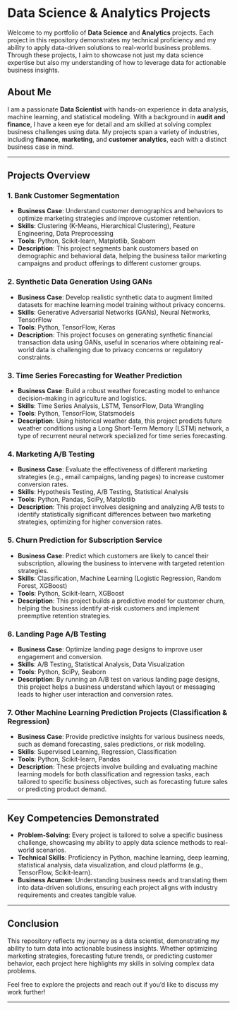 # Data Science & Analytics Projects

Welcome to my portfolio of **Data Science** and **Analytics** projects. Each project in this repository demonstrates my technical proficiency and my ability to apply data-driven solutions to real-world business problems. Through these projects, I aim to showcase not just my data science expertise but also my understanding of how to leverage data for actionable business insights.

## About Me

I am a passionate **Data Scientist** with hands-on experience in data analysis, machine learning, and statistical modeling. With a background in **audit and finance**, I have a keen eye for detail and am skilled at solving complex business challenges using data. My projects span a variety of industries, including **finance**, **marketing**, and **customer analytics**, each with a distinct business case in mind.

---

## Projects Overview

### 1. **Bank Customer Segmentation**
   - **Business Case**: Understand customer demographics and behaviors to optimize marketing strategies and improve customer retention.
   - **Skills**: Clustering (K-Means, Hierarchical Clustering), Feature Engineering, Data Preprocessing
   - **Tools**: Python, Scikit-learn, Matplotlib, Seaborn
   - **Description**: This project segments bank customers based on demographic and behavioral data, helping the business tailor marketing campaigns and product offerings to different customer groups.

### 2. **Synthetic Data Generation Using GANs**
   - **Business Case**: Develop realistic synthetic data to augment limited datasets for machine learning model training without privacy concerns.
   - **Skills**: Generative Adversarial Networks (GANs), Neural Networks, TensorFlow
   - **Tools**: Python, TensorFlow, Keras
   - **Description**: This project focuses on generating synthetic financial transaction data using GANs, useful in scenarios where obtaining real-world data is challenging due to privacy concerns or regulatory constraints.

### 3. **Time Series Forecasting for Weather Prediction**
   - **Business Case**: Build a robust weather forecasting model to enhance decision-making in agriculture and logistics.
   - **Skills**: Time Series Analysis, LSTM, TensorFlow, Data Wrangling
   - **Tools**: Python, TensorFlow, Statsmodels
   - **Description**: Using historical weather data, this project predicts future weather conditions using a Long Short-Term Memory (LSTM) network, a type of recurrent neural network specialized for time series forecasting.

### 4. **Marketing A/B Testing**
   - **Business Case**: Evaluate the effectiveness of different marketing strategies (e.g., email campaigns, landing pages) to increase customer conversion rates.
   - **Skills**: Hypothesis Testing, A/B Testing, Statistical Analysis
   - **Tools**: Python, Pandas, SciPy, Matplotlib
   - **Description**: This project involves designing and analyzing A/B tests to identify statistically significant differences between two marketing strategies, optimizing for higher conversion rates.

### 5. **Churn Prediction for Subscription Service**
   - **Business Case**: Predict which customers are likely to cancel their subscription, allowing the business to intervene with targeted retention strategies.
   - **Skills**: Classification, Machine Learning (Logistic Regression, Random Forest, XGBoost)
   - **Tools**: Python, Scikit-learn, XGBoost
   - **Description**: This project builds a predictive model for customer churn, helping the business identify at-risk customers and implement preemptive retention strategies.

### 6. **Landing Page A/B Testing**
   - **Business Case**: Optimize landing page designs to improve user engagement and conversion.
   - **Skills**: A/B Testing, Statistical Analysis, Data Visualization
   - **Tools**: Python, SciPy, Seaborn
   - **Description**: By running an A/B test on various landing page designs, this project helps a business understand which layout or messaging leads to higher user interaction and conversion rates.

### 7. **Other Machine Learning Prediction Projects (Classification & Regression)**
   - **Business Case**: Provide predictive insights for various business needs, such as demand forecasting, sales predictions, or risk modeling.
   - **Skills**: Supervised Learning, Regression, Classification
   - **Tools**: Python, Scikit-learn, Pandas
   - **Description**: These projects involve building and evaluating machine learning models for both classification and regression tasks, each tailored to specific business objectives, such as forecasting future sales or predicting product demand.

---

## Key Competencies Demonstrated

- **Problem-Solving**: Every project is tailored to solve a specific business challenge, showcasing my ability to apply data science methods to real-world scenarios.
- **Technical Skills**: Proficiency in Python, machine learning, deep learning, statistical analysis, data visualization, and cloud platforms (e.g., TensorFlow, Scikit-learn).
- **Business Acumen**: Understanding business needs and translating them into data-driven solutions, ensuring each project aligns with industry requirements and creates tangible value.

---

## Conclusion

This repository reflects my journey as a data scientist, demonstrating my ability to turn data into actionable business insights. Whether optimizing marketing strategies, forecasting future trends, or predicting customer behavior, each project here highlights my skills in solving complex data problems.

Feel free to explore the projects and reach out if you’d like to discuss my work further!

---

